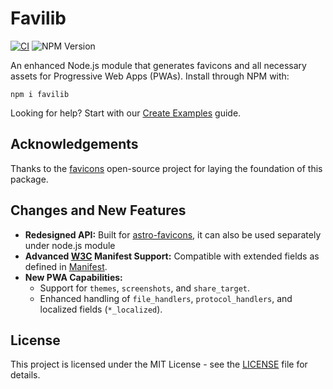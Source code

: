[favicons]:https://github.com/itgalaxy/favicons
[Create Examples]: ./test/createExamples.mjs
[Github]: https://github.com/withpwa/favilib/issues
[Releases]: https://github.com/ACP-CODE/astro-favicons/releases
[astro-favicons]: https://www.npmjs.com/package/astro-favicons
[W3C]: https://www.w3.org/TR/appmanifest/#x_localized-members
[Manifest]: ./src/types/manifest/index.ts
[LICENSE]: ./LICENSE

# Favilib

[![CI](https://github.com/withpwa/favilib/actions/workflows/ci.yml/badge.svg)](https://github.com/withpwa/favilib/actions/workflows/ci.yml)
![NPM Version](https://img.shields.io/npm/v/favilib)

An enhanced Node.js module that generates favicons and all necessary assets for Progressive Web Apps (PWAs). Install through NPM with:

```
npm i favilib
```

Looking for help? Start with our [Create Examples] guide.

## Acknowledgements

Thanks to the [favicons] open-source project for laying the foundation of this package.

## Changes and New Features

- **Redesigned API:** Built for [astro-favicons], it can also be used separately under node.js module
- **Advanced [W3C] Manifest Support:** Compatible with extended fields as defined in [Manifest].
- **New PWA Capabilities:**
    - Support for `themes`, `screenshots`, and `share_target`.
    - Enhanced handling of `file_handlers`, `protocol_handlers`, and localized fields (`*_localized`).

## License

This project is licensed under the MIT License - see the [LICENSE] file for details.